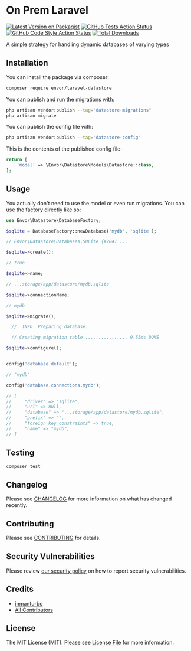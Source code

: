 # On Prem Laravel

[![Latest Version on Packagist](https://img.shields.io/packagist/v/envor/laravel-datastore.svg?style=flat-square)](https://packagist.org/packages/envor/laravel-datastore)
[![GitHub Tests Action Status](https://img.shields.io/github/actions/workflow/status/envor/laravel-datastore/run-tests.yml?branch=main&label=tests&style=flat-square)](https://github.com/envor/laravel-datastore/actions?query=workflow%3Arun-tests+branch%3Amain)
[![GitHub Code Style Action Status](https://img.shields.io/github/actions/workflow/status/envor/laravel-datastore/fix-php-code-style-issues.yml?branch=main&label=code%20style&style=flat-square)](https://github.com/envor/laravel-datastore/actions?query=workflow%3A"Fix+PHP+code+style+issues"+branch%3Amain)
[![Total Downloads](https://img.shields.io/packagist/dt/envor/laravel-datastore.svg?style=flat-square)](https://packagist.org/packages/envor/laravel-datastore)

A simple strategy for handling dynamic databases of varying types

## Installation

You can install the package via composer:

```bash
composer require envor/laravel-datastore
```

You can publish and run the migrations with:

```bash
php artisan vendor:publish --tag="datastore-migrations"
php artisan migrate
```

You can publish the config file with:

```bash
php artisan vendor:publish --tag="datastore-config"
```

This is the contents of the published config file:

```php
return [
    'model' => \Envor\Datastore\Models\Datastore::class,
];
```

## Usage

You actually don't need to use the model or even run migrations. You can use the factory directly like so:

```php
use Envor\Datastore\DatabaseFactory;

$sqlite = DatabaseFactory::newDatabase('mydb', 'sqlite');

// Envor\Datastore\Databases\SQLite {#2841 ...

$sqlite->create();

// true

$sqlite->name;

// ...storage/app/datastore/mydb.sqlite

$sqlite->connectionName;

// mydb

$sqlite->migrate();

  //  INFO  Preparing database.  

  // Creating migration table ................ 9.55ms DONE

$sqlite->configure();


config('database.default');

// "mydb"

config('database.connections.mydb');

// [
//     "driver" => "sqlite",
//     "url" => null,
//     "database" => "...storage/app/datastore/mydb.sqlite",
//     "prefix" => "",
//     "foreign_key_constraints" => true,
//     "name" => "mydb",
// ]
```

## Testing

```bash
composer test
```

## Changelog

Please see [CHANGELOG](CHANGELOG.md) for more information on what has changed recently.

## Contributing

Please see [CONTRIBUTING](CONTRIBUTING.md) for details.

## Security Vulnerabilities

Please review [our security policy](../../security/policy) on how to report security vulnerabilities.

## Credits

- [inmanturbo](https://github.com/envor)
- [All Contributors](../../contributors)

## License

The MIT License (MIT). Please see [License File](LICENSE.md) for more information.
